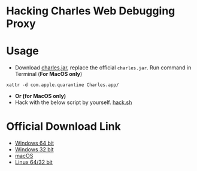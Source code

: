 # Hacking Charles Web Debugging Proxy

# Usage

- Download [charles.jar](charles.jar), replace the official `charles.jar`. Run command in Terminal (**For MacOS only**)

```
xattr -d com.apple.quarantine Charles.app/
```
- **Or (for MacOS only)**
- Hack with the below script by yourself. [hack.sh](hack.sh)

# Official Download Link

- [Windows 64 bit](https://www.charlesproxy.com/assets/release/4.5.4/charles-proxy-4.5.4-win64.msi)
- [Windows 32 bit](https://www.charlesproxy.com/assets/release/4.5.4/charles-proxy-4.5.4-win32.msi)
- [macOS](https://www.charlesproxy.com/assets/release/4.5.4/charles-proxy-4.5.4.dmg)
- [Linux 64/32 bit](https://www.charlesproxy.com/assets/release/4.5.4/charles-proxy-4.5.4.tar.gz)
